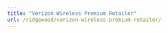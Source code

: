 ```yaml
---
title: "Verizon Wireless Premium Retailer"
url: /ridgewood/verizon-wireless-premium-retailer/
---
```

